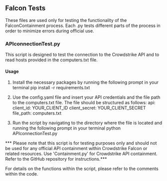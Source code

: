 ## Falcon Tests

These files are used only for testing the functionality of the FalconContainment process. Each .py tests different parts of the process in order to minimize errors during official use.

### APIconnectionTest.py

This script is designed to test the connection to the Crowdstrike API and to read hosts provided in the computers.txt file.

#### Usage

1. Install the necessary packages by running the following prompt in your terminal
pip install -r requirements.txt


2. Use the config.yaml file and insert your API credentials and the file path to the computers.txt file. The file should be structured as follows:
api: client_id: YOUR_CLIENT_ID client_secret: YOUR_CLIENT_SECRET file_path: computers.txt


3. Run the script by navigating to the directory where the file is located and running the following prompt in your terminal
python APIconnectionTest.py


*** Please note that this script is for testing purposes only and should not be used for any official API containment within Crowdstrike Falcon or related resources. Use 'Containment.py' for Crowdstrike API containment. Refer to the GitHub repository for instructions.***

For details on the functions within the script, please refer to the comments within the code.
